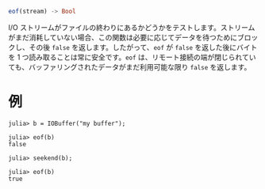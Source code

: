 ```julia
eof(stream) -> Bool
```

I/O ストリームがファイルの終わりにあるかどうかをテストします。ストリームがまだ消耗していない場合、この関数は必要に応じてデータを待つためにブロックし、その後 `false` を返します。したがって、`eof` が `false` を返した後にバイトを 1 つ読み取ることは常に安全です。`eof` は、リモート接続の端が閉じられていても、バッファリングされたデータがまだ利用可能な限り `false` を返します。

# 例

```jldoctest
julia> b = IOBuffer("my buffer");

julia> eof(b)
false

julia> seekend(b);

julia> eof(b)
true
```
